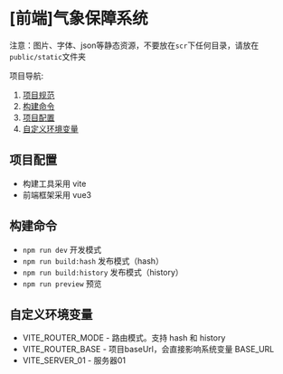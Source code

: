 # [前端]气象保障系统

注意：图片、字体、json等静态资源，不要放在`scr`下任何目录，请放在`public/static`文件夹

项目导航:
1.  [项目规范](https://github.com/bestime/code-standard)
2.  [构建命令](#构建命令)
3.  [项目配置](#项目配置)
4.  [自定义环境变量](#自定义环境变量)
 
## 项目配置
- 构建工具采用 vite
- 前端框架采用 vue3

## 构建命令
- `npm run dev` 开发模式
- `npm run build:hash` 发布模式（hash）
- `npm run build:history` 发布模式（history）
- `npm run preview` 预览

## 自定义环境变量
- VITE_ROUTER_MODE - 路由模式。支持 hash 和 history
- VITE_ROUTER_BASE - 项目baseUrl，会直接影响系统变量 BASE_URL
- VITE_SERVER_01 - 服务器01

